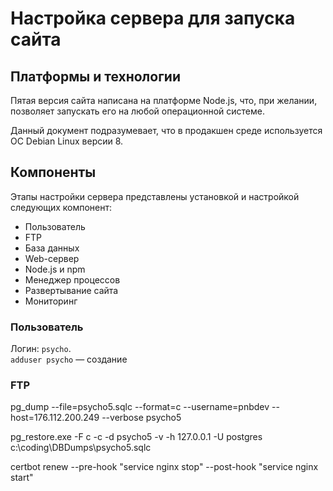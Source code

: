 # Настройка сервера для запуска сайта
## Платформы и технологии
Пятая версия сайта написана на платформе Node.js, что, при желании, позволяет запускать его на любой операционной системе.

Данный документ подразумевает, что в продакшен среде используется ОС Debian Linux версии 8.

## Компоненты
Этапы настройки сервера представлены установкой и настройкой следующих компонент:

- Пользователь
- FTP
- База данных
- Web-сервер
- Node.js и npm
- Менеджер процессов
- Развертывание сайта
- Мониторинг

### Пользователь
Логин: `psycho`.  
`adduser psycho` — создание

### FTP


pg_dump --file=psycho5.sqlc --format=c --username=pnbdev --host=176.112.200.249 --verbose psycho5

pg_restore.exe -F c -c -d psycho5 -v -h 127.0.0.1 -U postgres c:\coding\DBDumps\psycho5.sqlc

certbot renew --pre-hook "service nginx stop" --post-hook "service nginx start"

